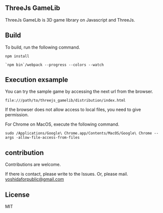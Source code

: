## ThreeJs GameLib

ThreeJs GameLib is 3D game library on Javascript and ThreeJs.<BR>

## Build

To build, run the following command.
```
npm install

`npm bin`/webpack --progress --colors --watch
```

## Execution exsample

You can try the sample game by accessing the next url from the browser.

```
file:///path/to/threejs_gamelib/distribution/index.html
```

If the browser does not allow access to local files, you need to give permission.

For Chrome on MacOS, execute the following command.
```
sudo /Applications/Google\ Chrome.app/Contents/MacOS/Google\ Chrome --args -allow-file-access-from-files
```

## contribution

Contributions are welcome.

If there is contact, please write to the Issues. Or, please mail.
yoshidaforpublic@gmail.com

## License

 MIT
